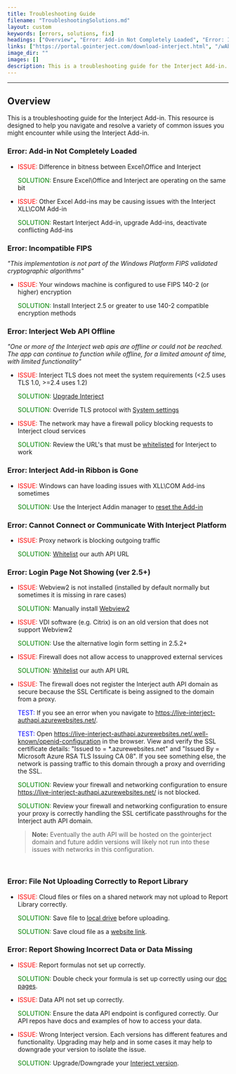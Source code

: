 ```yaml
---
title: Troubleshooting Guide
filename: "TroubleshootingSolutions.md"
layout: custom
keywords: [errors, solutions, fix]
headings: ["Overview", "Error: Add-in Not Completely Loaded", "Error: Incompatible FIPS", "Error: Interject Web API Offline", "Error: Interject Add-in Ribbon is Gone", "Error: Cannot Connect or Communicate With Interject Platform", "Error: Login Page Not Showing (ver 2.5+)", "Error: File Not Uploading Correctly to Report Library", "Error: Report Showing Incorrect Data or Data Missing"]
links: ["https://portal.gointerject.com/download-interject.html", "/wAbout/TLS.html", "/wAbout/Enterprise-Login-Setup.html#ip-whitelisting", "/wTroubleshoot/Addin-Missing.html", "/wAbout/Enterprise-Login-Setup.html#ip-whitelisting", "https://live-interject-authapi.azurewebsites.net/", "https://live-interject-authapi.azurewebsites.net/.well-known/openid-configuration", "https://live-interject-authapi.azurewebsites.net/", "/wTroubleshoot/WebView2.html", "/wAbout/Enterprise-Login-Setup.html#ip-whitelisting", "/wTroubleshoot/Cloud-File.html#solution-saving-to-local-drive", "/wTroubleshoot/Cloud-File.html#solution-uploading-as-a-website-link", "/wIndex/Excel-Function-Index.html", "https://portal.gointerject.com/download-interject.html#additionalInstallers"]
image_dir: ""
images: []
description: This is a troubleshooting guide for the Interject Add-in. This resource is designed to help you navigate and resolve a variety of common issues you might encounter while using the Interject Add-in.
---
```

* * *

## Overview

This is a troubleshooting guide for the Interject Add-in. This resource is designed to help you navigate and resolve a variety of common issues you might encounter while using the Interject Add-in. 

### Error: Add-in Not Completely Loaded

- <span style="color: red;">ISSUE:</span> Difference in bitness between Excel\Office and Interject
    
    <span style="color: green;">SOLUTION:</span> Ensure Excel\Office and Interject are operating on the same bit

- <span style="color: red;">ISSUE:</span> Other Excel Add-ins may be causing issues with the Interject XLL\COM Add-in

    <span style="color: green;">SOLUTION:</span> Restart Interject Add-in, upgrade Add-ins, deactivate conflicting Add-ins

### Error: Incompatible FIPS 

_"This implementation is not part of the Windows Platform FIPS validated cryptographic algorithms"_

- <span style="color: red;">ISSUE:</span> Your windows machine is configured to use FIPS 140-2 (or higher) encryption

    <span style="color: green;">SOLUTION:</span> Install Interject 2.5 or greater to use 140-2 compatible encryption methods

### Error: Interject Web API Offline

_"One or more of the Interject web apis are offline or could not be reached. The app can continue to function while offline, for a limited amount of time, with limited functionality"_

- <span style="color: red;">ISSUE:</span> Interject TLS does not meet the system requirements (<2.5 uses TLS 1.0, >=2.4 uses 1.2)

    <span style="color: green;">SOLUTION:</span> [Upgrade Interject](https://portal.gointerject.com/download-interject.html)

    <span style="color: green;">SOLUTION:</span> Override TLS protocol with [System settings](/wAbout/TLS.html)

- <span style="color: red;">ISSUE:</span> The network may have a firewall policy blocking requests to Interject cloud services

    <span style="color: green;">SOLUTION:</span> Review the URL's that must be [whitelisted](/wAbout/Enterprise-Login-Setup.html#ip-whitelisting) for Interject to work

### Error: Interject Add-in Ribbon is Gone

- <span style="color: red;">ISSUE:</span> Windows can have loading issues with XLL\COM Add-ins sometimes

    <span style="color: green;">SOLUTION:</span> Use the Interject Addin manager to [reset the Add-in](/wTroubleshoot/Addin-Missing.html)


### Error: Cannot Connect or Communicate With Interject Platform

- <span style="color: red;">ISSUE:</span> Proxy network is blocking outgoing traffic

    <span style="color: green;">SOLUTION:</span> [Whitelist](/wAbout/Enterprise-Login-Setup.html#ip-whitelisting) our auth API URL

### Error: Login Page Not Showing (ver 2.5+)

- <span style="color: red;">ISSUE:</span> Webview2 is not installed (installed by default normally but sometimes it is missing in rare cases)

    <span style="color: green;">SOLUTION:</span> Manually install [Webview2](/wTroubleshoot/WebView2.html)

- <span style="color: red;">ISSUE:</span> VDI software (e.g. Citrix) is on an old version that does not support Webview2

    <span style="color: green;">SOLUTION:</span> Use the alternative login form setting in 2.5.2+

- <span style="color: red;">ISSUE:</span> Firewall does not allow access to unapproved external services

    <span style="color: green;">SOLUTION:</span> [Whitelist](/wAbout/Enterprise-Login-Setup.html#ip-whitelisting) our auth API URL

- <span style="color: red;">ISSUE:</span> The firewall does not register the Interject auth API domain as secure because the SSL Certificate is being assigned to the domain from a proxy.

    <span style="color: blue;">TEST:</span> If you see an error when you navigate to https://live-interject-authapi.azurewebsites.net/.

    <span style="color: blue;">TEST:</span> Open https://live-interject-authapi.azurewebsites.net/.well-known/openid-configuration in the browser. View and verify the SSL certificate details: "Issued to = *.azurewebsites.net" and "Issued By = Microsoft Azure RSA TLS Issuing CA 08". If you see something else, the network is passing traffic to this domain through a proxy and overriding the SSL.

    <span style="color: green;">SOLUTION:</span> Review your firewall and networking configuration to ensure https://live-interject-authapi.azurewebsites.net/ is not blocked.

    <span style="color: green;">SOLUTION:</span> Review your firewall and networking configuration to ensure your proxy is correctly handling the SSL certificate passthroughs for the Interject auth API domain.

<blockquote class="highlight_note" style="margin-left: 40px;">
<b>Note:</b> Eventually the auth API will be hosted on the gointerject domain and future addin versions will likely not run into these issues with networks in this configuration.
</blockquote>
<br>

### Error: File Not Uploading Correctly to Report Library

- <span style="color: red;">ISSUE:</span> Cloud files or files on a shared network may not upload to Report Library correctly.

    <span style="color: green;">SOLUTION:</span> Save file to [local drive](/wTroubleshoot/Cloud-File.html#solution-saving-to-local-drive) before uploading.

    <span style="color: green;">SOLUTION:</span> Save cloud file as a [website link](/wTroubleshoot/Cloud-File.html#solution-uploading-as-a-website-link).

### Error: Report Showing Incorrect Data or Data Missing

- <span style="color: red;">ISSUE:</span> Report formulas not set up correctly.

    <span style="color: green;">SOLUTION:</span> Double check your formula is set up correctly using our [doc pages](/wIndex/Excel-Function-Index.html).

- <span style="color: red;">ISSUE:</span> Data API not set up correctly.

    <span style="color: green;">SOLUTION:</span> Ensure the data API endpoint is configured correctly. Our API repos have docs and examples of how to access your data.

- <span style="color: red;">ISSUE:</span> Wrong Interject version. Each versions has different features and functionality. Upgrading may help and in some cases it may help to downgrade your version to isolate the issue.

    <span style="color: green;">SOLUTION:</span> Upgrade/Downgrade your [Interject version](https://portal.gointerject.com/download-interject.html#additionalInstallers).
